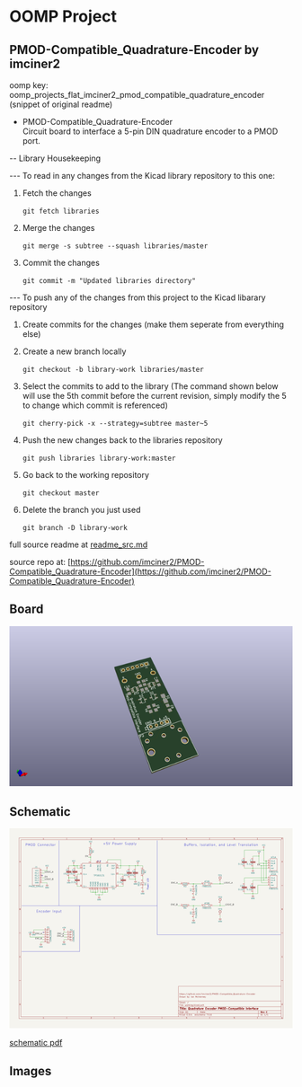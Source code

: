 # OOMP Project  
## PMOD-Compatible_Quadrature-Encoder  by imciner2  
  
oomp key: oomp_projects_flat_imciner2_pmod_compatible_quadrature_encoder  
(snippet of original readme)  
  
- PMOD-Compatible_Quadrature-Encoder  
Circuit board to interface a 5-pin DIN quadrature encoder to a PMOD port.  
  
  
-- Library Housekeeping  
  
--- To read in any changes from the Kicad library repository to this one:  
  
1. Fetch the changes  
  
    ``` git fetch libraries ```  
  
2. Merge the changes  
  
    ``` git merge -s subtree --squash libraries/master ```  
  
3. Commit the changes  
  
    ``` git commit -m "Updated libraries directory" ```  
  
  
--- To push any of the changes from this project to the Kicad libarary repository  
  
1. Create commits for the changes (make them seperate from everything else)  
  
2. Create a new branch locally  
  
    ``` git checkout -b library-work libraries/master ```  
  
3. Select the commits to add to the library (The command shown below will use the 5th commit before the current revision, simply modify the 5 to change which commit is referenced)  
  
    ``` git cherry-pick -x --strategy=subtree master~5 ```  
  
4. Push the new changes back to the libraries repository  
  
    ``` git push libraries library-work:master ```  
  
5. Go back to the working repository  
  
    ``` git checkout master ```  
  
6. Delete the branch you just used  
  
    ``` git branch -D library-work ```  
  
  full source readme at [readme_src.md](readme_src.md)  
  
source repo at: [https://github.com/imciner2/PMOD-Compatible_Quadrature-Encoder](https://github.com/imciner2/PMOD-Compatible_Quadrature-Encoder)  
## Board  
  
[![working_3d.png](working_3d_600.png)](working_3d.png)  
## Schematic  
  
[![working_schematic.png](working_schematic_600.png)](working_schematic.png)  
  
[schematic pdf](working_schematic.pdf)  
## Images  

